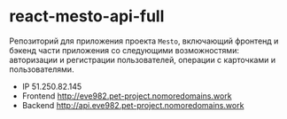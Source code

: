 # react-mesto-api-full
Репозиторий для приложения проекта `Mesto`, включающий фронтенд и бэкенд части приложения со следующими возможностями: авторизации и регистрации пользователей, операции с карточками и пользователями.

- IP 51.250.82.145
- Frontend http://eve982.pet-project.nomoredomains.work
- Backend http://api.eve982.pet-project.nomoredomains.work
